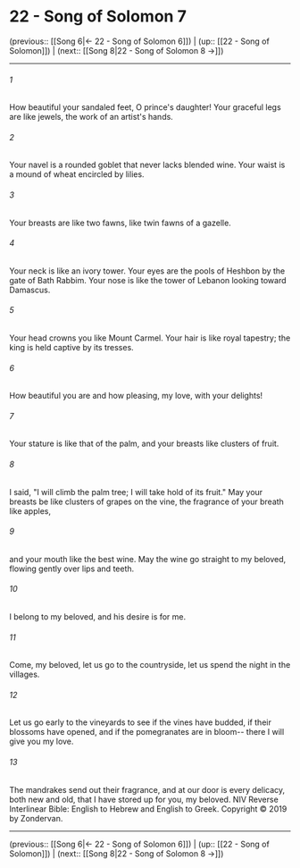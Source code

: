 # 22 - Song of Solomon 7

(previous:: [[Song 6|← 22 - Song of Solomon 6]]) | (up:: [[22 - Song of Solomon]]) | (next:: [[Song 8|22 - Song of Solomon 8 →]])

***


###### 1 
How beautiful your sandaled feet, O prince's daughter! Your graceful legs are like jewels, the work of an artist's hands. 

###### 2 
Your navel is a rounded goblet that never lacks blended wine. Your waist is a mound of wheat encircled by lilies. 

###### 3 
Your breasts are like two fawns, like twin fawns of a gazelle. 

###### 4 
Your neck is like an ivory tower. Your eyes are the pools of Heshbon by the gate of Bath Rabbim. Your nose is like the tower of Lebanon looking toward Damascus. 

###### 5 
Your head crowns you like Mount Carmel. Your hair is like royal tapestry; the king is held captive by its tresses. 

###### 6 
How beautiful you are and how pleasing, my love, with your delights! 

###### 7 
Your stature is like that of the palm, and your breasts like clusters of fruit. 

###### 8 
I said, "I will climb the palm tree; I will take hold of its fruit." May your breasts be like clusters of grapes on the vine, the fragrance of your breath like apples, 

###### 9 
and your mouth like the best wine. May the wine go straight to my beloved, flowing gently over lips and teeth. 

###### 10 
I belong to my beloved, and his desire is for me. 

###### 11 
Come, my beloved, let us go to the countryside, let us spend the night in the villages. 

###### 12 
Let us go early to the vineyards to see if the vines have budded, if their blossoms have opened, and if the pomegranates are in bloom-- there I will give you my love. 

###### 13 
The mandrakes send out their fragrance, and at our door is every delicacy, both new and old, that I have stored up for you, my beloved. NIV Reverse Interlinear Bible: English to Hebrew and English to Greek. Copyright © 2019 by Zondervan.

***

(previous:: [[Song 6|← 22 - Song of Solomon 6]]) | (up:: [[22 - Song of Solomon]]) | (next:: [[Song 8|22 - Song of Solomon 8 →]])

